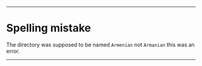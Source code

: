 
***

# Spelling mistake

The directory was supposed to be named `Armenian` not `Armanian` this was an error.

***
